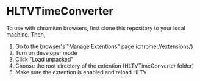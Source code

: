 # HLTVTimeConverter

To use with chromium browsers, first clone this repository to your local machine.
Then,

1. Go to the browser's "Manage Extentions" page (chrome://extensions/)
2. Turn on developer mode
3. Click "Load unpacked"
4. Choose the root directory of the extention (HLTVTimeConverter folder)
5. Make sure the extention is enabled and reload HLTV
